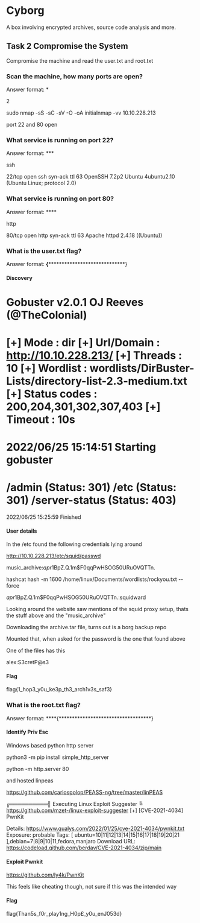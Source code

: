 # Cyborg
A box involving encrypted archives, source code analysis and more.


## Task 2  Compromise the System
Compromise the machine and read the user.txt and root.txt

### Scan the machine, how many ports are open?
Answer format: *

2

sudo nmap -sS -sC -sV -O -oA initialnmap -vv 10.10.228.213

port 22 and 80 open

### What service is running on port 22?
Answer format: ***

ssh

22/tcp open  ssh     syn-ack ttl 63 OpenSSH 7.2p2 Ubuntu 4ubuntu2.10 (Ubuntu Linux; protocol 2.0)

### What service is running on port 80?
Answer format: ****

http

80/tcp open  http    syn-ack ttl 63 Apache httpd 2.4.18 ((Ubuntu))

### What is the user.txt flag?
Answer format: ****{*********************************}

#### Discovery

Gobuster v2.0.1              OJ Reeves (@TheColonial)
=====================================================
[+] Mode         : dir
[+] Url/Domain   : http://10.10.228.213/
[+] Threads      : 10
[+] Wordlist     : wordlists/DirBuster-Lists/directory-list-2.3-medium.txt
[+] Status codes : 200,204,301,302,307,403
[+] Timeout      : 10s
=====================================================
2022/06/25 15:14:51 Starting gobuster
=====================================================
/admin (Status: 301)
/etc (Status: 301)
/server-status (Status: 403)
=====================================================
2022/06/25 15:25:59 Finished


#### User details
In the /etc found the following credentials lying around

http://10.10.228.213/etc/squid/passwd

music_archive:$apr1$BpZ.Q.1m$F0qqPwHSOG50URuOVQTTn.

hashcat hash -m 1600 /home/linux/Documents/wordlists/rockyou.txt --force

$apr1$BpZ.Q.1m$F0qqPwHSOG50URuOVQTTn.:squidward

Looking around the website saw mentions of the squid proxy setup, thats the stuff above and the "music_archive"

Downloading the archive.tar file, turns out is a borg backup repo

Mounted that, when asked for the password is the one that found above

One of the files has this

alex:S3cretP@s3

#### Flag
flag{1_hop3_y0u_ke3p_th3_arch1v3s_saf3}

### What is the root.txt flag?
Answer format: ****{***********************************}

#### Identify Priv Esc

Windows based python http server

python3 -m pip install simple_http_server

python -m http.server 80

and hosted linpeas

https://github.com/carlospolop/PEASS-ng/tree/master/linPEAS

╔══════════╣ Executing Linux Exploit Suggester
╚ https://github.com/mzet-/linux-exploit-suggester
[+] [CVE-2021-4034] PwnKit

   Details: https://www.qualys.com/2022/01/25/cve-2021-4034/pwnkit.txt
   Exposure: probable
   Tags: [ ubuntu=10|11|12|13|14|15|16|17|18|19|20|21 ],debian=7|8|9|10|11,fedora,manjaro
   Download URL: https://codeload.github.com/berdav/CVE-2021-4034/zip/main


#### Exploit Pwnkit

https://github.com/ly4k/PwnKit

This feels like cheating though, not sure if this was the intended way

#### Flag
flag{Than5s_f0r_play1ng_H0p£_y0u_enJ053d}
